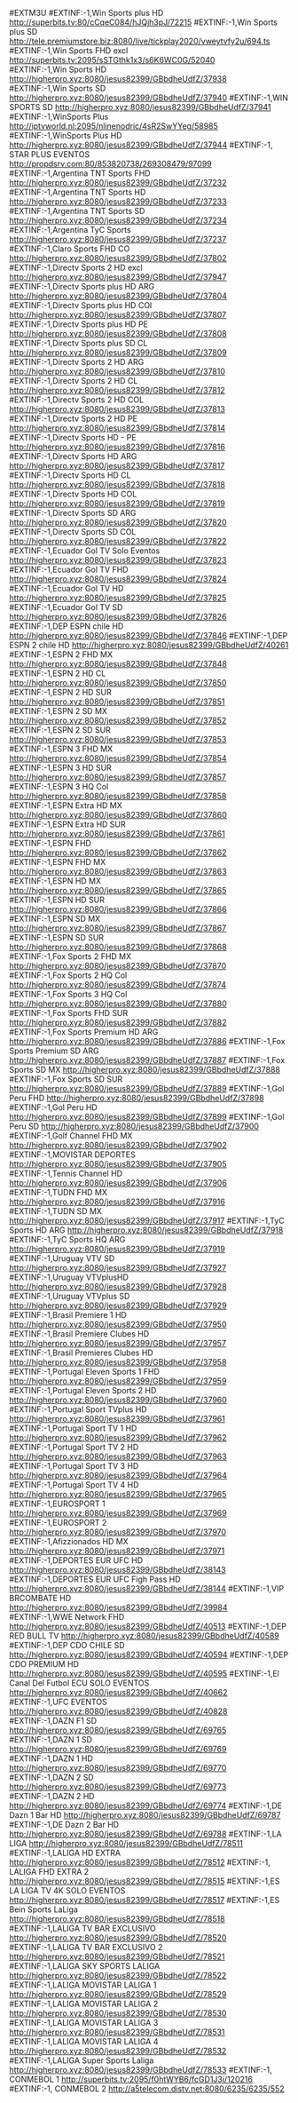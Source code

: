 #EXTM3U 
#EXTINF:-1,Win Sports plus HD
http://superbits.tv:80/cCqeC084/hJQjh3pJ/72215 
#EXTINF:-1,Win Sports plus SD
http://tele.premiumstore.biz:8080/live/tickplay2020/vweytvfy2u/694.ts 
#EXTINF:-1,Win Sports FHD excl
http://superbits.tv:2095/sSTGthk1x3/s6K6WC0G/52040    
#EXTINF:-1,Win Sports HD 
http://higherpro.xyz:8080/jesus82399/GBbdheUdfZ/37938  
#EXTINF:-1,Win Sports SD
 http://higherpro.xyz:8080/jesus82399/GBbdheUdfZ/37940 
#EXTINF:-1,WIN SPORTS SD
 http://higherpro.xyz:8080/jesus82399/GBbdheUdfZ/37941  
#EXTINF:-1,WinSports Plus
http://iptvworld.nl:2095/nlinenodric/4sR2SwYYeg/58985 
#EXTINF:-1,WinSports Plus HD 
http://higherpro.xyz:8080/jesus82399/GBbdheUdfZ/37944
#EXTINF:-1, STAR PLUS EVENTOS
http://propdsrv.com:80/853820738/269308479/97099    
#EXTINF:-1,Argentina  TNT Sports FHD
 http://higherpro.xyz:8080/jesus82399/GBbdheUdfZ/37232 
#EXTINF:-1,Argentina  TNT Sports HD 
http://higherpro.xyz:8080/jesus82399/GBbdheUdfZ/37233 
#EXTINF:-1,Argentina  TNT Sports SD
 http://higherpro.xyz:8080/jesus82399/GBbdheUdfZ/37234 
#EXTINF:-1,Argentina  TyC Sports
 http://higherpro.xyz:8080/jesus82399/GBbdheUdfZ/37237 
#EXTINF:-1,Claro Sports FHD  CO 
http://higherpro.xyz:8080/jesus82399/GBbdheUdfZ/37802 
#EXTINF:-1,Directv Sports 2 HD excl
 http://higherpro.xyz:8080/jesus82399/GBbdheUdfZ/37947 
#EXTINF:-1,Directv Sports plus HD  ARG 
http://higherpro.xyz:8080/jesus82399/GBbdheUdfZ/37804  
#EXTINF:-1,Directv Sports plus HD  COl
  http://higherpro.xyz:8080/jesus82399/GBbdheUdfZ/37807 
#EXTINF:-1,Directv Sports plus HD  PE 
http://higherpro.xyz:8080/jesus82399/GBbdheUdfZ/37808 
#EXTINF:-1,Directv Sports plus SD CL  http://higherpro.xyz:8080/jesus82399/GBbdheUdfZ/37809 
#EXTINF:-1,Directv Sports 2 HD  ARG
 http://higherpro.xyz:8080/jesus82399/GBbdheUdfZ/37810  
#EXTINF:-1,Directv Sports 2 HD  CL 
 http://higherpro.xyz:8080/jesus82399/GBbdheUdfZ/37812 
#EXTINF:-1,Directv Sports 2 HD  COL
  http://higherpro.xyz:8080/jesus82399/GBbdheUdfZ/37813 
#EXTINF:-1,Directv Sports 2 HD  PE
  http://higherpro.xyz:8080/jesus82399/GBbdheUdfZ/37814 
#EXTINF:-1,Directv Sports HD - PE 
 http://higherpro.xyz:8080/jesus82399/GBbdheUdfZ/37816 
#EXTINF:-1,Directv Sports HD  ARG
 http://higherpro.xyz:8080/jesus82399/GBbdheUdfZ/37817 
#EXTINF:-1,Directv Sports HD  CL 
 http://higherpro.xyz:8080/jesus82399/GBbdheUdfZ/37818 
#EXTINF:-1,Directv Sports HD COL  
http://higherpro.xyz:8080/jesus82399/GBbdheUdfZ/37819 
#EXTINF:-1,Directv Sports SD ARG 
http://higherpro.xyz:8080/jesus82399/GBbdheUdfZ/37820  
#EXTINF:-1,Directv Sports SD COL 
http://higherpro.xyz:8080/jesus82399/GBbdheUdfZ/37822 
#EXTINF:-1,Ecuador Gol TV Solo Eventos 
http://higherpro.xyz:8080/jesus82399/GBbdheUdfZ/37823 
#EXTINF:-1,Ecuador  Gol TV FHD 
http://higherpro.xyz:8080/jesus82399/GBbdheUdfZ/37824 
#EXTINF:-1,Ecuador  Gol TV HD  
http://higherpro.xyz:8080/jesus82399/GBbdheUdfZ/37825 
#EXTINF:-1,Ecuador  Gol TV SD 
http://higherpro.xyz:8080/jesus82399/GBbdheUdfZ/37826   
#EXTINF:-1,DEP ESPN chile HD 
http://higherpro.xyz:8080/jesus82399/GBbdheUdfZ/37846 
#EXTINF:-1,DEP  ESPN 2 chile HD 
http://higherpro.xyz:8080/jesus82399/GBbdheUdfZ/40261  
#EXTINF:-1,ESPN 2 FHD  MX 
http://higherpro.xyz:8080/jesus82399/GBbdheUdfZ/37848  
#EXTINF:-1,ESPN 2 HD CL  
http://higherpro.xyz:8080/jesus82399/GBbdheUdfZ/37850 
#EXTINF:-1,ESPN 2 HD SUR 
http://higherpro.xyz:8080/jesus82399/GBbdheUdfZ/37851 
#EXTINF:-1,ESPN 2 SD  MX 
http://higherpro.xyz:8080/jesus82399/GBbdheUdfZ/37852 
#EXTINF:-1,ESPN 2 SD  SUR 
http://higherpro.xyz:8080/jesus82399/GBbdheUdfZ/37853 
#EXTINF:-1,ESPN 3 FHD MX 
http://higherpro.xyz:8080/jesus82399/GBbdheUdfZ/37854  
#EXTINF:-1,ESPN 3 HD SUR 
http://higherpro.xyz:8080/jesus82399/GBbdheUdfZ/37857 
#EXTINF:-1,ESPN 3 HQ  Col  
http://higherpro.xyz:8080/jesus82399/GBbdheUdfZ/37858  
#EXTINF:-1,ESPN Extra HD MX 
http://higherpro.xyz:8080/jesus82399/GBbdheUdfZ/37860 
#EXTINF:-1,ESPN Extra HD SUR 
http://higherpro.xyz:8080/jesus82399/GBbdheUdfZ/37861 
#EXTINF:-1,ESPN FHD 
http://higherpro.xyz:8080/jesus82399/GBbdheUdfZ/37862 
#EXTINF:-1,ESPN FHD MX 
http://higherpro.xyz:8080/jesus82399/GBbdheUdfZ/37863  
#EXTINF:-1,ESPN HD  MX 
http://higherpro.xyz:8080/jesus82399/GBbdheUdfZ/37865 
#EXTINF:-1,ESPN HD SUR 
http://higherpro.xyz:8080/jesus82399/GBbdheUdfZ/37866 
#EXTINF:-1,ESPN SD  MX 
http://higherpro.xyz:8080/jesus82399/GBbdheUdfZ/37867 
#EXTINF:-1,ESPN SD SUR 
http://higherpro.xyz:8080/jesus82399/GBbdheUdfZ/37868     
#EXTINF:-1,Fox Sports 2 FHD MX 
http://higherpro.xyz:8080/jesus82399/GBbdheUdfZ/37870    
#EXTINF:-1,Fox Sports 2 HQ Col  
http://higherpro.xyz:8080/jesus82399/GBbdheUdfZ/37874    
#EXTINF:-1,Fox Sports 3 HQ Col  
http://higherpro.xyz:8080/jesus82399/GBbdheUdfZ/37880  
#EXTINF:-1,Fox Sports FHD  SUR
http://higherpro.xyz:8080/jesus82399/GBbdheUdfZ/37882    
#EXTINF:-1,Fox Sports Premium HD  ARG 
http://higherpro.xyz:8080/jesus82399/GBbdheUdfZ/37886 
#EXTINF:-1,Fox Sports Premium SD ARG 
http://higherpro.xyz:8080/jesus82399/GBbdheUdfZ/37887 
#EXTINF:-1,Fox Sports SD  MX
http://higherpro.xyz:8080/jesus82399/GBbdheUdfZ/37888 
#EXTINF:-1,Fox Sports SD SUR 
http://higherpro.xyz:8080/jesus82399/GBbdheUdfZ/37889 
#EXTINF:-1,Gol Peru FHD 
http://higherpro.xyz:8080/jesus82399/GBbdheUdfZ/37898 
#EXTINF:-1,Gol Peru HD 
http://higherpro.xyz:8080/jesus82399/GBbdheUdfZ/37899 
#EXTINF:-1,Gol Peru SD 
http://higherpro.xyz:8080/jesus82399/GBbdheUdfZ/37900 
#EXTINF:-1,Golf Channel FHD MX 
http://higherpro.xyz:8080/jesus82399/GBbdheUdfZ/37902 
#EXTINF:-1,MOVISTAR DEPORTES 
http://higherpro.xyz:8080/jesus82399/GBbdheUdfZ/37905 
#EXTINF:-1,Tennis Channel HD 
http://higherpro.xyz:8080/jesus82399/GBbdheUdfZ/37906 
#EXTINF:-1,TUDN FHD MX 
http://higherpro.xyz:8080/jesus82399/GBbdheUdfZ/37916 
#EXTINF:-1,TUDN SD  MX 
http://higherpro.xyz:8080/jesus82399/GBbdheUdfZ/37917 
#EXTINF:-1,TyC Sports HD ARG 
http://higherpro.xyz:8080/jesus82399/GBbdheUdfZ/37918 
#EXTINF:-1,TyC Sports HQ ARG 
http://higherpro.xyz:8080/jesus82399/GBbdheUdfZ/37919   
#EXTINF:-1,Uruguay VTV SD 
http://higherpro.xyz:8080/jesus82399/GBbdheUdfZ/37927 
#EXTINF:-1,Uruguay VTVplusHD 
http://higherpro.xyz:8080/jesus82399/GBbdheUdfZ/37928 
#EXTINF:-1,Uruguay VTVplus SD 
http://higherpro.xyz:8080/jesus82399/GBbdheUdfZ/37929 
#EXTINF:-1,Brasil Premiere 1 HD 
http://higherpro.xyz:8080/jesus82399/GBbdheUdfZ/37950
#EXTINF:-1,Brasil Premiere Clubes HD 
http://higherpro.xyz:8080/jesus82399/GBbdheUdfZ/37957 
#EXTINF:-1,Brasil Premieres Clubes HD 
http://higherpro.xyz:8080/jesus82399/GBbdheUdfZ/37958 
#EXTINF:-1,Portugal Eleven Sports 1 FHD
http://higherpro.xyz:8080/jesus82399/GBbdheUdfZ/37959 
#EXTINF:-1,Portugal Eleven Sports 2 HD
http://higherpro.xyz:8080/jesus82399/GBbdheUdfZ/37960 
#EXTINF:-1,Portugal  Sport TVplus HD 
http://higherpro.xyz:8080/jesus82399/GBbdheUdfZ/37961 
#EXTINF:-1,Portugal  Sport TV 1 HD 
http://higherpro.xyz:8080/jesus82399/GBbdheUdfZ/37962 
#EXTINF:-1,Portugal Sport TV 2 HD 
http://higherpro.xyz:8080/jesus82399/GBbdheUdfZ/37963 
#EXTINF:-1,Portugal Sport TV 3 HD 
http://higherpro.xyz:8080/jesus82399/GBbdheUdfZ/37964 
#EXTINF:-1,Portugal Sport TV 4 HD 
http://higherpro.xyz:8080/jesus82399/GBbdheUdfZ/37965 
#EXTINF:-1,EUROSPORT 1  
http://higherpro.xyz:8080/jesus82399/GBbdheUdfZ/37969 
#EXTINF:-1,EUROSPORT 2  
http://higherpro.xyz:8080/jesus82399/GBbdheUdfZ/37970 
#EXTINF:-1,Afizzionados HD MX 
http://higherpro.xyz:8080/jesus82399/GBbdheUdfZ/37971 
#EXTINF:-1,DEPORTES EUR  UFC HD  
http://higherpro.xyz:8080/jesus82399/GBbdheUdfZ/38143 
#EXTINF:-1,DEPORTES EUR UFC Figh Pass HD  
http://higherpro.xyz:8080/jesus82399/GBbdheUdfZ/38144 
#EXTINF:-1,VIP BRCOMBATE HD 
http://higherpro.xyz:8080/jesus82399/GBbdheUdfZ/39984 
#EXTINF:-1,WWE Network FHD 
http://higherpro.xyz:8080/jesus82399/GBbdheUdfZ/40513
#EXTINF:-1,DEP  RED BULL TV 
http://higherpro.xyz:8080/jesus82399/GBbdheUdfZ/40589
#EXTINF:-1,DEP CDO CHILE SD 
http://higherpro.xyz:8080/jesus82399/GBbdheUdfZ/40594 
#EXTINF:-1,DEP CDO PREMIUM HD 
http://higherpro.xyz:8080/jesus82399/GBbdheUdfZ/40595
#EXTINF:-1,El Canal Del Futbol ECU SOLO EVENTOS 
http://higherpro.xyz:8080/jesus82399/GBbdheUdfZ/40662 
#EXTINF:-1,UFC EVENTOS 
http://higherpro.xyz:8080/jesus82399/GBbdheUdfZ/40828 
#EXTINF:-1,DAZN F1 SD
http://higherpro.xyz:8080/jesus82399/GBbdheUdfZ/69765
#EXTINF:-1,DAZN 1 SD
http://higherpro.xyz:8080/jesus82399/GBbdheUdfZ/69769
#EXTINF:-1,DAZN 1 HD
http://higherpro.xyz:8080/jesus82399/GBbdheUdfZ/69770
#EXTINF:-1,DAZN 2 SD
http://higherpro.xyz:8080/jesus82399/GBbdheUdfZ/69773
#EXTINF:-1,DAZN 2 HD
http://higherpro.xyz:8080/jesus82399/GBbdheUdfZ/69774
#EXTINF:-1,DE Dazn 1 Bar HD
http://higherpro.xyz:8080/jesus82399/GBbdheUdfZ/69787
#EXTINF:-1,DE Dazn 2 Bar HD
http://higherpro.xyz:8080/jesus82399/GBbdheUdfZ/69788
#EXTINF:-1,LA LIGA
http://higherpro.xyz:8080/jesus82399/GBbdheUdfZ/78511
#EXTINF:-1,LALIGA HD EXTRA
http://higherpro.xyz:8080/jesus82399/GBbdheUdfZ/78512
#EXTINF:-1, LALIGA FHD EXTRA 2
http://higherpro.xyz:8080/jesus82399/GBbdheUdfZ/78515
#EXTINF:-1,ES LA LIGA TV 4K SOLO EVENTOS
http://higherpro.xyz:8080/jesus82399/GBbdheUdfZ/78517
#EXTINF:-1,ES Bein Sports LaLiga
http://higherpro.xyz:8080/jesus82399/GBbdheUdfZ/78518
#EXTINF:-1,LALIGA  TV BAR EXCLUSIVO
http://higherpro.xyz:8080/jesus82399/GBbdheUdfZ/78520
#EXTINF:-1,LALIGA TV BAR EXCLUSIVO 2
http://higherpro.xyz:8080/jesus82399/GBbdheUdfZ/78521
#EXTINF:-1,LALIGA  SKY SPORTS LALIGA
http://higherpro.xyz:8080/jesus82399/GBbdheUdfZ/78522
#EXTINF:-1,LALIGA  MOVISTAR LALIGA 1
http://higherpro.xyz:8080/jesus82399/GBbdheUdfZ/78529
#EXTINF:-1,LALIGA  MOVISTAR LALIGA 2
http://higherpro.xyz:8080/jesus82399/GBbdheUdfZ/78530
#EXTINF:-1,LALIGA  MOVISTAR LALIGA 3
http://higherpro.xyz:8080/jesus82399/GBbdheUdfZ/78531
#EXTINF:-1,LALIGA  MOVISTAR LALIGA 4
http://higherpro.xyz:8080/jesus82399/GBbdheUdfZ/78532
#EXTINF:-1,LALIGA  Super Sports Laliga
http://higherpro.xyz:8080/jesus82399/GBbdheUdfZ/78533
#EXTINF:-1, CONMEBOL 1
http://superbits.tv:2095/f0htWYB6/fcGD1J3j/120216
#EXTINF:-1, CONMEBOL 2
http://a5telecom.distv.net:8080/6235/6235/552


